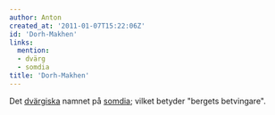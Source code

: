 ```yaml
---
author: Anton
created_at: '2011-01-07T15:22:06Z'
id: 'Dorh-Makhen'
links:
  mention:
  - dvärg
  - somdia
title: 'Dorh-Makhen'
---
```


Det [dvärgiska] namnet på [somdia]; vilket betyder "bergets betvingare".

  [dvärgiska]: dvärg
  [somdia]: somdia
